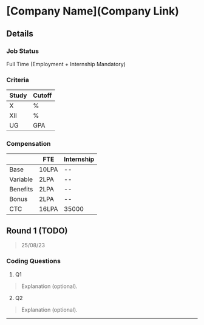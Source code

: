 # [Company Name](Company Link)

## Details

### Job Status

Full Time (Employment + Internship Mandatory)

### Criteria

|Study|Cutoff|
|-----|------|
|X|%|
|XII|%|
|UG|GPA|

[comment]: # (Any other details go under this. This is a comment)

### Compensation

||FTE|Internship|
|--|-----|------|
|Base|10LPA|--|
|Variable|2LPA|--|
|Benefits|2LPA|--|
|Bonus|2LPA|--|
|CTC|16LPA|35000|

[comment]: # (Details about the rounds go under this comment.)

## Round 1 (TODO)

> 25/08/23

[comment]: # (Summary of the sections and experience below this comment.)

### Coding Questions

1. Q1

> Explanation (optional).

[comment]: # (Add any resources or links or code to this question under this comment.)

2. Q2

> Explanation (optional).

[comment]: # (Add any resources or links or code to this question under this comment.)

---
